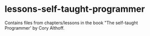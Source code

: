 # lessons-self-taught-programmer
Contains files from chapters/lessons in the book "The self-taught Programmer' by Cory Althoff.
